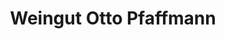 ---
title: "Weingut Otto Pfaffmann"
url: /landau-in-der-pfalz/weingut-otto-pfaffmann/
shop: Spirituosen
---